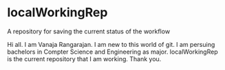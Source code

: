 # localWorkingRep
A repository for saving the current status of the workflow


Hi all. I am Vanaja Rangarajan. 
I am new to this world of git. 
I am persuing bachelors in Compter Science and Engineering as major. 
localWorkingRep is the current repository that I am working.
Thank you.
